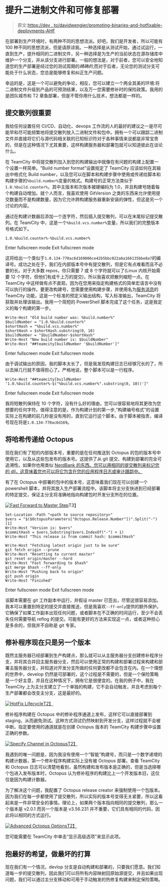 # 提升二进制文件和可修复部署

> 原文:[https://dev . to/davidwengier/promoting-binaries-and-hotfixable-deployments-AHF](https://dev.to/davidwengier/promoting-binaries-and-hotfixable-deployments-ahf)

在部署到生产环境时，有两种不同的思想流派。好吧，我们是开发者，所以可能有 100 种不同的思想流派，但是请原谅我。一种选择是从测试开始，通过试运行，一直到生产，提升相同的二进制文件，另一种选择是为生产的当前状态在源存储库中维护一个分支，并从该分支进行部署。一般的想法是，对于前者，您可以安全地知道您的生产部署是经过您的测试周期的*精确的*,而对于后者，无论您的测试分支可能处于什么状态，您总是能够修复和纠正生产问题。

幸运的是，这是一个可以避免的争论，相反，您可以建立一个两全其美的环境:将二进制文件升级到产品的可预测结果，以及万一您需要修补时的保险政策。我用的是团队城市和 T2 章鱼部署，但是不管你用什么技术，想法都是一样的。

## 提交散列很重要

我给任何设置任何 CI/CD、自动化、devops 工作流的人的最好的建议之一是尽可能早和尽可能频繁地将提交散列放入二进制文件和包中。拥有一个可以跟踪二进制文件并直接将它们与源代码相关联的已知标识符对于各种事情来说都是非常宝贵的，但是在这种情况下尤其重要，这样构建服务器和部署包就可以知道彼此在谈论什么。

在 TeamCity 中将提交散列加入到您的构建输出中就像在有问题的构建上配置一个设置一样简单。“Build number format”设置规定了 TeamCity 应该如何在其输出中格式化 Build number，以及您可以在脚本和构建步骤中使用或传递给脚本和构建步骤的`%build.number%`变量的格式。构建号的正常方法类似于`1.0.%build.counter%`，其中主版本和次版本被硬编码为 1.0，并且构建号随着每个构建自动增加。就个人而言，我喜欢使用 GitVersion 之类的东西来允许使用提交数量而不是构建数量，因为它允许跨构建服务器重新安装的弹性，但这是另一个讨论的内容。

通过在构建计数器后添加一个连字符，然后插入提交散列，可以在末尾标记提交散列。在 TeamCity 中，这是一个`%build.vcs.number%`变量，所以我们的完整版本号格式如下。

```
1.0.%build.counter%-%build.vcs.number% 
```

Enter fullscreen mode Exit fullscreen mode

这将给出一个类似于`1.0.134-770ac6d169006ce42b5bbc022a6a166135bbe8a7`的编译号。成功之处在于，我们在内部版本号中有提交散列，但是它有点难看而且不必要的长。对于大多数 repos，你只需要 7 或 8 个字符就可以了(Linux 内核开始需要 12 个字符，但他们有成千上万的提交)，所以我喜欢把散列缩短一点。在 TeamCity 中这样做有点不直观，因为在您用来指定构建格式的简单宏语言中没有可以执行的操作。要更改构建号，您需要使用构建步骤，并使用名为[服务消息](https://confluence.jetbrains.com/display/TCD10/Build+Script+Interaction+with+TeamCity#BuildScriptInteractionwithTeamCity-servMsgsServiceMessages)的 TeamCity 功能，这是一个标准的预定义输出结构，写入标准输出，TeamCity 将获取并处理该输出。我用一个简短的 PowerShell 脚本完成了这个任务，这是我定义的每个构建的第一步。

```
Write-Host "Old build number was: %build.number%"
$buildNumber = "1.0.%build.counter%"
$shortHash = "%build.vcs.number%"
$shortHash = $shortHash.substring(0, 10)
$buildNumber = "$buildNumber-$shortHash"
Write-Host "New build number is: $buildNumber"
Write-Host "##teamcity[buildNumber '$buildNumber']" 
```

Enter fullscreen mode Exit fullscreen mode

由于调试输出的原因，我的脚本太长了，但是我发现构建日志已经够冗长的了，所以去掉几行就不值得担心了。严格地说，整个脚本可以是一行程序。

```
Write-Host "##teamcity[buildNumber '1.0.%build.counter%-$("%build.vcs.number%".substring(0, 10))']" 
```

Enter fullscreen mode Exit fullscreen mode

我将短散列保持在 10 个字符，没有什么好的理由，您可以很容易地将其更改为您想要的任何字符。值得注意的是，作为构建计划的第一步,“构建编号格式”的设置实际上在构建的前几秒是没有用的，直到它运行这个脚本。由于脚本被指责，编译号现在将是`1.0.134-770ac6d169`。

## 将哈希传递给 Octopus

现在我们有了短的内部版本号，重要的是在任何推送到 Octopus 的包的版本号中使用它，以及从这些包发布的版本号。这提供了从 git 提交、构建到部署的完全可追溯性。如果你也用类似 [NerdBank 的东西。您可以用相同的提交散列来标记您的 dll，这意味着您也可以将它包含在您的应用程序日志或审计跟踪中。](https://github.com/AArnott/Nerdbank.GitVersioning)

有了在 Octopus 中部署的包中的版本号，这意味着我们现在可以创建一个 powershell 脚本，并将其放入生产部署流程中。该脚本将主分支快进到已经部署的特定提交，保证主分支将准确地指向构建包时开发分支所在的位置。

[![Fast Forward to Master Step](../Images/960207b9b529fc2edfbbd446c9bef05c.png)](https://res.cloudinary.com/practicaldev/image/fetch/s--QmG0Wh4G--/c_limit%2Cf_auto%2Cfl_progressive%2Cq_auto%2Cw_880/v1/../images/posts/fast-forward-to-master-step.png)T3】

```
Set-Location -Path "<path to source repository>"
$vers = "$($OctopusParameters["Octopus.Release.Number"])".Split("-")[1]
Write-Host "Version is: $vers"
$commitHash = $vers.Substring($vers.IndexOf("-") + 1)
Write-Host "This release is from commit hash: $commitHash" 

Write-Host "Fetching latest origin just to be sure"
git fetch origin --prune
Write-Host "Resetting to current master"
git reset origin/master --hard
Write-Host "Fast forwarding to $hash"
git merge $hash --ff-only
Write-Host "Pushing back to origin"
git push origin
Write-Host "Finished" 
```

Enter fullscreen mode Exit fullscreen mode

该脚本需要在 git 工作副本中运行，并假设 master 已签出，尽管这很容易添加。我本可以重置到特定的提交并直接推送，但是我喜欢`--ff-only`提供的额外保护。它确保了如果工作副本出现任何问题，或者脚本在不正确的时间运行，至少不会丢失任何需要导航 reflog 的提交。可能有更好的方法来实现这一点，或者这种担心是多余的，但我并不自称是 git 专家。

## 修补程序现在只是另一个版本

既然主服务器已经部署到生产构建点，那么就可以从主服务器分支创建修补程序分支，并将其合并回主服务器分支，然后可以使用正常的构建和部署过程来构建和部署主服务器分支，并知道对开发分支所做的任何更改都不会包含在内。在一个理想的世界中，develop 仍然是可部署的，这个过程是不需要的，但是一个保险策略是一个好主意，并且在这种情况下，拥有它是很便宜的。在我的例子中，我在 TeamCity 上为主分支建立了一个单独的构建，它不会自动触发，并且考虑到每个生产部署都会改变主分支，这是最好的。

[![HotFix Lifecycle](../Images/fa17ba7f5375d749211c812f20e83136.png)T2】](https://res.cloudinary.com/practicaldev/image/fetch/s--tR_73lST--/c_limit%2Cf_auto%2Cfl_progressive%2Cq_auto%2Cw_880/https://www.wengier.com/images/posts/hotfix-lifecycle.png)

修补程序构建在 Octopus 中的修补程序通道上发布，这样它可以直接部署到 staging，从而避免测试。这种方式测试仍然映射到开发分支，这样过程就不会被中断。指定要使用的通道就是在创建 Octopus 版本的 TeamCity 构建步骤中设置正确的参数。

[![Specify Channel in Octopus](../Images/9cd00fe327e228761bfd53c67516c692.png)T2】](https://res.cloudinary.com/practicaldev/image/fetch/s--B58ld6iI--/c_limit%2Cf_auto%2Cfl_progressive%2Cq_auto%2Cw_880/https://www.wengier.com/images/posts/push-to-octopus.png)

我遇到的唯一问题是，因为我没有使用一个“智能”构建号，而只是一个数字递增的构建计数器，第一个修补程序构建实际上没有被 Octopus 部署。查看 TeamCity 和 Octopus 日志可以清楚地看到，虽然构建和发布版本是正确的，但是当选择哪个包进入发布版本时，Octopus 认为修补程序的构建比上一个开发版本旧，这仅仅是因为构建计数器。

为了解决这个问题，我配置了 Octopus release creator 来强制使用一个包版本。因为我们在每一步都使用了提交散列，所以实际的版本号变得无关紧要，所以这看起来是一件非常安全的事情。理论上，如果两个版本指向相同的提交散列，那么一个版本是 v2.0.1 而另一个版本是 v3.56.231 并不重要，它们具有相同的代码，因此将以相同的方式运行。

[![Advanced Octopus Options](../Images/e684400f7f1aa70e70d54f6957e3c967.png)T2】](https://res.cloudinary.com/practicaldev/image/fetch/s--8OuM0TSL--/c_limit%2Cf_auto%2Cfl_progressive%2Cq_auto%2Cw_880/https://www.wengier.com/images/posts/push-to-octopus-advanced-options.png)

您可能需要在 TeamCity 中单击“显示高级选项”来显示此项。

## 抱最好的希望，做最坏的打算

现在我们有一个情况，devlop 分支是自动构建和部署的，只要我们愿意。我们知道每一步的提交散列，因此我们可以将所有内容映射回原始源提交，并且如果出现问题，我们可以通过主分支移动和可用于手动触发的热修复构建来制定保险策略。